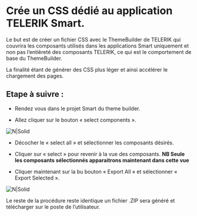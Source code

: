 # Crée un CSS dédié au application TELERIK Smart.

Le but est de créer un fichier CSS avec le ThemeBuilder de TELERIK qui couvrira les composants utilisés dans les applications Smart uniquement et non pas l’entièreté des composants TELERIK, ce qui est le comportement de base du ThemeBuilder.

La finalité étant de générer des CSS plus léger et ainsi accélérer le chargement des pages.

## Etape à suivre :

* Rendez vous dans le projet Smart du theme builder.

* Allez cliquer sur le bouton « select components ».

![N|Solid](/wwwroot/images/documentation/themeBuilder00.png)

* Décocher le « select all » et sélectionner les composants désirés.

* Cliquer sur « select » pour revenir à la vue des composants. **NB Seule les composants sélectionnés apparaitrons maintenant dans cette vue**

* Cliquer maintenant sur la bu bouton « Export All » et sélectionner « Export Selected ».

![N|Solid](/wwwroot/images/documentation/themeBuilder01.png)
    
Le reste de la procédure reste identique un fichier .ZIP sera généré et télécharger sur le poste de l’utilisateur.
